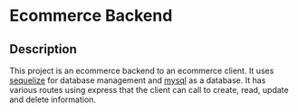 # Ecommerce Backend

## Description
This project is an ecommerce backend to an ecommerce client. It uses [sequelize](https://sequelize.org/) for database management and [mysql](https://www.mysql.com/) as a database.
It has various routes using express that the client can call to create, read, update and delete information.
